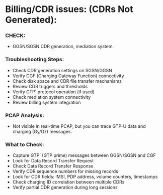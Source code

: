 # Billing/CDR issues: (CDRs Not Generated):

### CHECK:
- GGSN/SGSN CDR generation, mediation system. 

### Troubleshooting Steps: 
- Check CDR generation settings on SGSN/GGSN 
- Verify CGF (Charging Gateway Function) connectivity 
- Check disk space and CDR file transfer mechanisms 
- Review CDR triggers and thresholds 
- Verify GTP' protocol operation (if used) 
- Check mediation system connectivity 
- Review billing system integration   

### PCAP Analysis:
- Not visible in real-time PCAP, but you can trace GTP-U data and charging (Gy/Gz) messages.

### What to Check:
- Capture GTP' (GTP prime) messages between GGSN/SGSN and CGF 
- Look for Data Record Transfer Request 
- Check Data Record Transfer Response 
- Verify CDR sequence numbers for missing records 
- Look for CDR fields: IMSI, PDP address, volume counters, timestamps 
- Check charging ID correlation between multiple CDRs 
- Verify partial CDR generation during long sessions 
